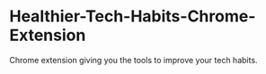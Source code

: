 # Healthier-Tech-Habits-Chrome-Extension
Chrome extension giving you the tools to improve your tech habits.
